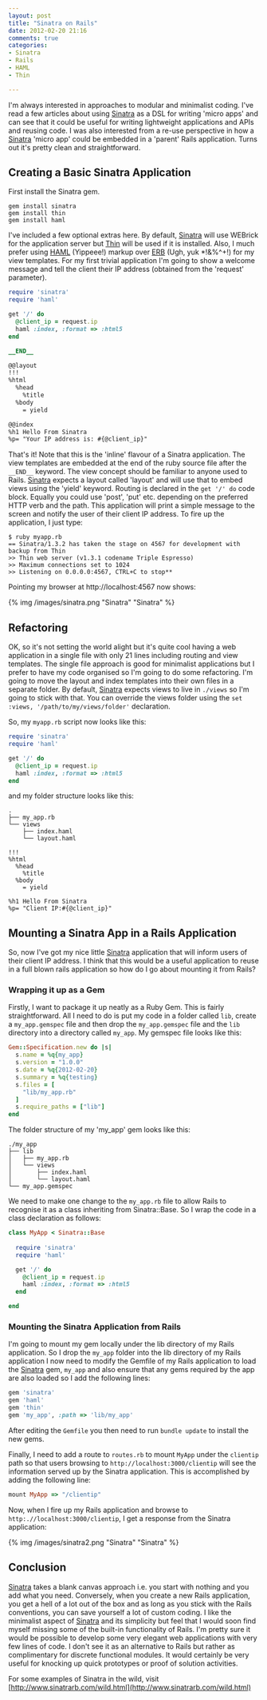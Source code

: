 ```yaml
---
layout: post
title: "Sinatra on Rails"
date: 2012-02-20 21:16
comments: true
categories: 
- Sinatra
- Rails
- HAML
- Thin

---
```

I'm always interested in approaches to modular and minimalist coding.  I've read a few articles about using [Sinatra](http://www.sinatrarb.com/) as a DSL for writing 'micro apps' and can see that it could be useful for writing lightweight applications and APIs and reusing code.  I was also interested from a re-use perspective in how a [Sinatra](http://www.sinatrarb.com/) 'micro app' could be embedded in a 'parent' Rails application.  Turns out it's pretty clean and straightforward.
<!-- More -->
## Creating a Basic Sinatra Application
First install the Sinatra gem.

    gem install sinatra
    gem install thin
    gem install haml 

I've included a few optional extras here. By default, [Sinatra](http://www.sinatrarb.com/) will use WEBrick for the application server but [Thin](http://code.macournoyer.com/thin/) will be used if it is installed.  Also, I much prefer using [HAML](http://haml-lang.com/) (Yippeee!) markup over [ERB](http://ruby-doc.org/stdlib-1.9.3/libdoc/erb/rdoc/ERB.html) (Ugh, yuk *!&%^+!) for my view templates.  For my first trivial application I'm going to show a welcome message and tell the client their IP address (obtained from the 'request' parameter).
``` ruby myapp.rb
require 'sinatra'
require 'haml'

get '/' do
  @client_ip = request.ip
  haml :index, :format => :html5
end

__END__

@@layout
!!!
%html
  %head
    %title
  %body
    = yield

@@index
%h1 Hello From Sinatra
%p= "Your IP address is: #{@client_ip}"
```
That's it!  Note that this is the 'inline' flavour of a Sinatra application.  The view templates are embedded at the end of the ruby source file after the `__END__` keyword.  The view concept should be familiar to anyone used to Rails.  [Sinatra](http://www.sinatrarb.com/) expects a layout called 'layout' and will use that to embed views using the 'yield' keyword.  Routing is declared in the `get '/' do` code block.  Equally you could use 'post', 'put' etc. depending on the preferred HTTP verb and the path.  This application will print a simple message to the screen and notify the user of their client IP address.  To fire up the application, I just type:

    $ ruby myapp.rb
    == Sinatra/1.3.2 has taken the stage on 4567 for development with backup from Thin
    >> Thin web server (v1.3.1 codename Triple Espresso)
    >> Maximum connections set to 1024
    >> Listening on 0.0.0.0:4567, CTRL+C to stop**

Pointing my browser at http://localhost:4567 now shows:

{% img /images/sinatra.png "Sinatra" "Sinatra" %}

## Refactoring
OK, so it's not setting the world alight but it's quite cool having a web application in a single file with only 21 lines including routing and view templates.  The single file approach is good for minimalist applications but I prefer to have my code organised so I'm going to do some refactoring.  I'm going to move the layout and index templates into their own files in a separate folder.  By default, [Sinatra](http://www.sinatrarb.com/) expects views to live in `./views` so I'm going to stick with that.  You can override the views folder using the `set :views, '/path/to/my/views/folder'` declaration.

So, my `myapp.rb` script now looks like this:

``` ruby myapp.rb
require 'sinatra'
require 'haml'

get '/' do
  @client_ip = request.ip
  haml :index, :format => :html5
end
```

and my folder structure looks like this:

    .
    ├── my_app.rb
    └── views
        ├── index.haml
        └── layout.haml

``` haml layout.haml
!!!
%html
  %head
    %title
  %body
    = yield
```
``` haml index.haml
%h1 Hello From Sinatra
%p= "Client IP:#{@client_ip}"
```

## Mounting a Sinatra App in a Rails Application
So, now I've got my nice little [Sinatra](http://www.sinatrarb.com/) application that will inform users of their client IP address.  I think that this would be a useful application to reuse in a full blown rails application so how do I go about mounting it from Rails?

### Wrapping it up as a Gem
Firstly, I want to package it up neatly as a Ruby Gem.  This is fairly straightforward.  All I need to do is put my code in a folder called `lib`, create a `my_app.gemspec` file and then drop the `my_app.gemspec` file and the `lib` directory into a directory called `my_app`.  My gemspec file looks like this:
``` ruby my_app.gemspec
Gem::Specification.new do |s|
  s.name = %q{my_app}
  s.version = "1.0.0"
  s.date = %q{2012-02-20}
  s.summary = %q{testing}
  s.files = [
    "lib/my_app.rb"
  ]
  s.require_paths = ["lib"]
end
```
The folder structure of my 'my_app' gem looks like this:

    ./my_app
    ├── lib
    │   ├── my_app.rb
    │   └── views
    │       ├── index.haml
    │       └── layout.haml
    └── my_app.gemspec

We need to make one change to the `my_app.rb` file to allow Rails to recognise it as a class inheriting from Sinatra::Base.  So I wrap the code in a class declaration as follows:

``` ruby my_app.rb
class MyApp < Sinatra::Base
  
  require 'sinatra'
  require 'haml'

  get '/' do
    @client_ip = request.ip
    haml :index, :format => :html5
  end

end
```
### Mounting the Sinatra Application from Rails
I'm going to mount my gem locally under the lib directory of my Rails application. So I drop the `my_app` folder into the lib directory of my Rails application  I now need to modify the Gemfile of my Rails application to load the [Sinatra](http://www.sinatrarb.com/) gem, `my_app` and also ensure that any gems required by the app are also loaded so I add the following lines:

``` ruby Gemfile
gem 'sinatra'
gem 'haml'
gem 'thin'
gem 'my_app', :path => 'lib/my_app'
```
After editing the `Gemfile` you then need to run `bundle update` to install the new gems.

Finally, I need to add a route to `routes.rb` to mount `MyApp` under the `clientip` path so that users browsing to `http://localhost:3000/clientip` will see the information served up by the Sinatra application.  This is accomplished by adding the following line:
``` ruby routes.rb
mount MyApp => "/clientip"
```

Now, when I fire up my Rails application and browse to `http:.//localhost:3000/clientip`, I get a response from the Sinatra application:

{% img /images/sinatra2.png "Sinatra" "Sinatra" %}

## Conclusion
[Sinatra](http://www.sinatrarb.com/) takes a blank canvas approach i.e. you start with nothing and you add what you need.  Conversely, when you create a new Rails application, you get a hell of a lot out of the box and as long as you stick with the Rails conventions, you can save yourself a lot of custom coding.  I like the minimalist aspect of [Sinatra](http://www.sinatrarb.com/) and its simplicity but feel that I would soon find myself missing some of the built-in functionality of Rails.  I'm pretty sure it would be possible to develop some very elegant web applications with very few lines of code.  I don't see it as an alternative to Rails but rather as complimentary for discrete functional modules.  It would certainly be very useful for knocking up quick prototypes or proof of solution activities.

For some examples of Sinatra in the wild, visit [http://www.sinatrarb.com/wild.html](http://www.sinatrarb.com/wild.html)
